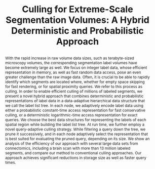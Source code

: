 ---
# this file is written in YAML http://docs.ansible.com/ansible/latest/YAMLSyntax.html
# all lines with a leading sharp are comments and will not be compiled
# longer blocks of text should start with a a leading > to escape all special characters

# URL handle for generated webpage
slug:       hybridculling

#specifies layout to be used for page generation (do not modify)
layout:     publication

#publication title
title:      >
   Culling for Extreme-Scale Segmentation Volumes: A Hybrid Deterministic and Probabilistic Approach
   
#include in selected publications on front page (optional, delete line if not applicable)
display:	selected

#list all publication authors in correct order (please check the spelling is identical to your personal page)
authors:
 - Johanna Beyer
 - Haneen Mohammed
 - Marco Agus
 - Ali K. Al-Awami
 - Hanspeter Pfister
 - Markus Hadwiger
 
#insert publication venue (displayed on publication page)
venue:      >
   IEEE Transactions on Visualization and Computer Graphics, Vol.25, No.1 (Proceedings IEEE Scientific Visualization 2018), pp. 1132-1141
   
#insert short venue (displayed in box in publication list)
shortvenue: >
   IEEE Scientific Visualization 2018

#specify publication year
year:       2019

#insert abstract of publication
abstract:   >
   With the rapid increase in raw volume data sizes, such as terabyte-sized microscopy volumes, the corresponding segmentation label volumes have become extremely large as well. We focus on integer label data, whose efficient representation in memory, as well as fast random data access, pose an even greater challenge than the raw image data. Often, it is crucial to be able to rapidly identify which segments are located where, whether for empty space skipping for fast rendering, or for spatial proximity queries. We refer to this process as culling. In order to enable efficient culling of millions of labeled segments, we present a novel hybrid approach that combines deterministic and probabilistic representations of label data in a data-adaptive hierarchical data structure that we call the label list tree. In each node, we adaptively encode label data using either a probabilistic constant-time access representation for fast conservative culling, or a deterministic logarithmic-time access representation for exact queries. We choose the best data structures for representing the labels of each spatial region while building the label list tree. At run time, we further employ a novel query-adaptive culling strategy. While filtering a query down the tree, we prune it successively, and in each node adaptively select the representation that is best suited for evaluating the pruned query, depending on its size. We show an analysis of the efficiency of our approach with several large data sets from connectomics, including a brain scan with more than 13 million labeled segments, and compare our method to conventional culling approaches. Our approach achieves significant reductions in storage size as well as faster query times.
   
#link to hi-res teaser image of publication (please make sure the image is wide, e.g. aspect ratio between 4:2 and 4:1)
teaser:     './publications/2018_beyer_hybridculling.jpg'
   
#link to smaller thumbnail image of publication (please make sure the aspect ratio is 3:2, suggested size is 150x100px)
thumbnail:  './publications/2018_beyer_thumbnail.png'

#link to publication video (optional): you can either upload the video to our website (insert local link) or host it on youtube or vimeo (in this case insert the youtube/vimeo link)
video:      './publications/2018_beyer_hybridculling.mp4'

#link to talk video (optional): you can either upload the video to our website (insert local link) or host it on youtube or vimeo (in this case insert the youtube/vimeo link)
talk:       'https://vimeo.com/303253176'

#link to publication pdf (optional)
pdf:        './publications/2018_beyer_hybridculling.pdf'

#insert citation. please format citation by inserting <br> at line breaks, &nbsp;&nbsp; will insert a tab character to prettify the citation
citation:   >
  @article{Beyer2019HybridCulling,<br>
   &nbsp;&nbsp;title = {Culling for Extreme-Scale Segmentation Volumes: A Hybrid Deterministic and Probabilistic Approach},<br>
   &nbsp;&nbsp;author = {Beyer, Johanna and Mohammed, Haneen and Agus, Marco and Al-Awami, Ali K. and Pfister, Hanspeter and Hadwiger, Markus},<br>
   &nbsp;&nbsp;journal = {IEEE Transactions on Visualization and Computer Graphics (Proceedings IEEE Scientific Visualization 2018)},<br>
   &nbsp;&nbsp;year = {2019},<br>
   &nbsp;&nbsp;volume = {25},<br>
   &nbsp;&nbsp;number = {1},<br>
   &nbsp;&nbsp;pages = {1132--1141}<br>
  }

#insert links to additional material for the publication (optional)
#links need a title, a URL and a type (this defines the link icon) which can be one of the following values: code, archive, files, slides or text (this is the default icon)
links: 
 - title: Supplementary Evaluation
   type:  pdf
   url:   './publications/2018_beyer_hybridculling_supplementary.pdf' 
# - title: ExampleSlides
#  type:  slides
#   url:   './publications/presentation.pptx'
   
 #don't forget the leading and trailing --- in a YAML file
---